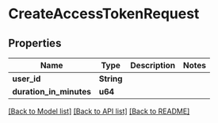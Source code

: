 # CreateAccessTokenRequest

## Properties

| Name                    | Type       | Description | Notes |
| ----------------------- | ---------- | ----------- | ----- |
| **user_id**             | **String** |             |
| **duration_in_minutes** | **u64**    |             |

[[Back to Model list]](../README.md#documentation-for-models) [[Back to API list]](../README.md#documentation-for-api-endpoints) [[Back to README]](../README.md)

